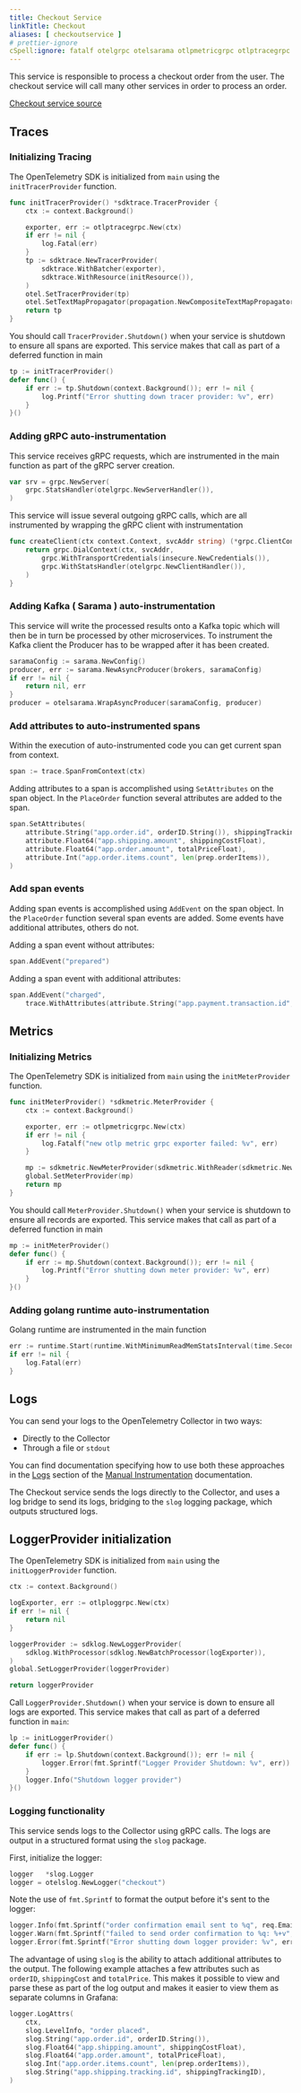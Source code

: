 ```yaml
---
title: Checkout Service
linkTitle: Checkout
aliases: [ checkoutservice ]
# prettier-ignore
cSpell:ignore: fatalf otelgrpc otelsarama otlpmetricgrpc otlptracegrpc sarama sdkmetric sdktrace
---
```


This service is responsible to process a checkout order from the user. The
checkout service will call many other services in order to process an order.

[Checkout service source](https://github.com/open-telemetry/opentelemetry-demo/blob/main/src/checkout/)

## Traces

### Initializing Tracing

The OpenTelemetry SDK is initialized from `main` using the `initTracerProvider`
function.

```go
func initTracerProvider() *sdktrace.TracerProvider {
    ctx := context.Background()

    exporter, err := otlptracegrpc.New(ctx)
    if err != nil {
        log.Fatal(err)
    }
    tp := sdktrace.NewTracerProvider(
        sdktrace.WithBatcher(exporter),
        sdktrace.WithResource(initResource()),
    )
    otel.SetTracerProvider(tp)
    otel.SetTextMapPropagator(propagation.NewCompositeTextMapPropagator(propagation.TraceContext{}, propagation.Baggage{}))
    return tp
}
```

You should call `TracerProvider.Shutdown()` when your service is shutdown to
ensure all spans are exported. This service makes that call as part of a
deferred function in main

```go
tp := initTracerProvider()
defer func() {
    if err := tp.Shutdown(context.Background()); err != nil {
        log.Printf("Error shutting down tracer provider: %v", err)
    }
}()
```

### Adding gRPC auto-instrumentation

This service receives gRPC requests, which are instrumented in the main function
as part of the gRPC server creation.

```go
var srv = grpc.NewServer(
    grpc.StatsHandler(otelgrpc.NewServerHandler()),
)
```

This service will issue several outgoing gRPC calls, which are all instrumented
by wrapping the gRPC client with instrumentation

```go
func createClient(ctx context.Context, svcAddr string) (*grpc.ClientConn, error) {
    return grpc.DialContext(ctx, svcAddr,
        grpc.WithTransportCredentials(insecure.NewCredentials()),
        grpc.WithStatsHandler(otelgrpc.NewClientHandler()),
    )
}
```

### Adding Kafka ( Sarama ) auto-instrumentation

This service will write the processed results onto a Kafka topic which will then
be in turn be processed by other microservices. To instrument the Kafka client
the Producer has to be wrapped after it has been created.

```go
saramaConfig := sarama.NewConfig()
producer, err := sarama.NewAsyncProducer(brokers, saramaConfig)
if err != nil {
    return nil, err
}
producer = otelsarama.WrapAsyncProducer(saramaConfig, producer)
```

### Add attributes to auto-instrumented spans

Within the execution of auto-instrumented code you can get current span from
context.

```go
span := trace.SpanFromContext(ctx)
```

Adding attributes to a span is accomplished using `SetAttributes` on the span
object. In the `PlaceOrder` function several attributes are added to the span.

```go
span.SetAttributes(
    attribute.String("app.order.id", orderID.String()), shippingTrackingAttribute,
    attribute.Float64("app.shipping.amount", shippingCostFloat),
    attribute.Float64("app.order.amount", totalPriceFloat),
    attribute.Int("app.order.items.count", len(prep.orderItems)),
)
```

### Add span events

Adding span events is accomplished using `AddEvent` on the span object. In the
`PlaceOrder` function several span events are added. Some events have additional
attributes, others do not.

Adding a span event without attributes:

```go
span.AddEvent("prepared")
```

Adding a span event with additional attributes:

```go
span.AddEvent("charged",
    trace.WithAttributes(attribute.String("app.payment.transaction.id", txID)))
```

## Metrics

### Initializing Metrics

The OpenTelemetry SDK is initialized from `main` using the `initMeterProvider`
function.

```go
func initMeterProvider() *sdkmetric.MeterProvider {
    ctx := context.Background()

    exporter, err := otlpmetricgrpc.New(ctx)
    if err != nil {
        log.Fatalf("new otlp metric grpc exporter failed: %v", err)
    }

    mp := sdkmetric.NewMeterProvider(sdkmetric.WithReader(sdkmetric.NewPeriodicReader(exporter)))
    global.SetMeterProvider(mp)
    return mp
}
```

You should call `MeterProvider.Shutdown()` when your service is shutdown to
ensure all records are exported. This service makes that call as part of a
deferred function in main

```go
mp := initMeterProvider()
defer func() {
    if err := mp.Shutdown(context.Background()); err != nil {
        log.Printf("Error shutting down meter provider: %v", err)
    }
}()
```

### Adding golang runtime auto-instrumentation

Golang runtime are instrumented in the main function

```go
err := runtime.Start(runtime.WithMinimumReadMemStatsInterval(time.Second))
if err != nil {
    log.Fatal(err)
}
```

## Logs

You can send your logs to the OpenTelemetry Collector in two ways:

- Directly to the Collector
- Through a file or `stdout`

You can find documentation specifying how to use both these approaches in the
[Logs](/docs/languages/go/instrumentation/#logs) section of the
[Manual Instrumentation](/docs/languages/go/instrumentation/) documentation.

The Checkout service sends the logs directly to the Collector, and uses a log
bridge to send its logs, bridging to the `slog` logging package, which outputs
structured logs.

## LoggerProvider initialization

The OpenTelemetry SDK is initialized from `main` using the `initLoggerProvider`
function.

```go
ctx := context.Background()

logExporter, err := otlploggrpc.New(ctx)
if err != nil {
	return nil
}

loggerProvider := sdklog.NewLoggerProvider(
	sdklog.WithProcessor(sdklog.NewBatchProcessor(logExporter)),
)
global.SetLoggerProvider(loggerProvider)

return loggerProvider
```

Call `LoggerProvider.Shutdown()` when your service is down to ensure all logs
are exported. This service makes that call as part of a deferred function in
`main`:

```go
lp := initLoggerProvider()
defer func() {
	if err := lp.Shutdown(context.Background()); err != nil {
		logger.Error(fmt.Sprintf("Logger Provider Shutdown: %v", err))
	}
	logger.Info("Shutdown logger provider")
}()
```

### Logging functionality

This service sends logs to the Collector using gRPC calls. The logs are output
in a structured format using the `slog` package.

First, initialize the logger:

```go
logger   *slog.Logger
logger = otelslog.NewLogger("checkout")
```

Note the use of `fmt.Sprintf` to format the output before it's sent to the
logger:

```go
logger.Info(fmt.Sprintf("order confirmation email sent to %q", req.Email))
logger.Warn(fmt.Sprintf("failed to send order confirmation to %q: %+v", req.Email, err))
logger.Error(fmt.Sprintf("Error shutting down logger provider: %v", err))
```

The advantage of using `slog` is the ability to attach additional attributes to
the output. The following example attaches a few attributes such as `orderID`,
`shippingCost` and `totalPrice`. This makes it possible to view and parse these
as part of the log output and makes it easier to view them as separate columns
in Grafana:

```go
logger.LogAttrs(
    ctx,
    slog.LevelInfo, "order placed",
    slog.String("app.order.id", orderID.String()),
    slog.Float64("app.shipping.amount", shippingCostFloat),
    slog.Float64("app.order.amount", totalPriceFloat),
    slog.Int("app.order.items.count", len(prep.orderItems)),
    slog.String("app.shipping.tracking.id", shippingTrackingID),
)
```

